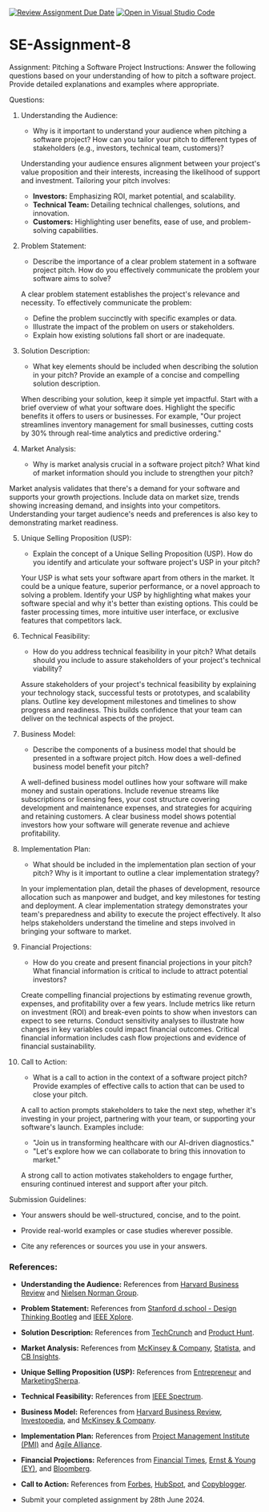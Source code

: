 [![Review Assignment Due Date](https://classroom.github.com/assets/deadline-readme-button-22041afd0340ce965d47ae6ef1cefeee28c7c493a6346c4f15d667ab976d596c.svg)](https://classroom.github.com/a/4bgukiqw)
[![Open in Visual Studio Code](https://classroom.github.com/assets/open-in-vscode-2e0aaae1b6195c2367325f4f02e2d04e9abb55f0b24a779b69b11b9e10269abc.svg)](https://classroom.github.com/online_ide?assignment_repo_id=15309768&assignment_repo_type=AssignmentRepo)
# SE-Assignment-8
 Assignment: Pitching a Software Project
 Instructions:
Answer the following questions based on your understanding of how to pitch a software project. Provide detailed explanations and examples where appropriate.

 Questions:

1. Understanding the Audience:
   - Why is it important to understand your audience when pitching a software project? How can you tailor your pitch to different types of stakeholders (e.g., investors, technical team, customers)?

   Understanding your audience ensures alignment between your project's value proposition and their interests, increasing the likelihood of support and investment. Tailoring your pitch involves:

   - **Investors:** Emphasizing ROI, market potential, and scalability.
   - **Technical Team:** Detailing technical challenges, solutions, and innovation.
   - **Customers:** Highlighting user benefits, ease of use, and problem-solving capabilities.

2. Problem Statement:
   - Describe the importance of a clear problem statement in a software project pitch. How do you effectively communicate the problem your software aims to solve?

   A clear problem statement establishes the project's relevance and necessity. To effectively communicate the problem:

   - Define the problem succinctly with specific examples or data.
   - Illustrate the impact of the problem on users or stakeholders.
   - Explain how existing solutions fall short or are inadequate.

3. Solution Description:
   - What key elements should be included when describing the solution in your pitch? Provide an example of a concise and compelling solution description.

   When describing your solution, keep it simple yet impactful. Start with a brief overview of what your software does. Highlight the specific benefits it offers to users or businesses. For example, "Our project streamlines inventory management for small businesses, cutting costs by 30% through real-time analytics and predictive ordering."


4. Market Analysis:
   - Why is market analysis crucial in a software project pitch? What kind of market information should you include to strengthen your pitch?

Market analysis validates that there's a demand for your software and supports your growth projections. Include data on market size, trends showing increasing demand, and insights into your competitors. Understanding your target audience's needs and preferences is also key to demonstrating market readiness.

5. Unique Selling Proposition (USP):
   - Explain the concept of a Unique Selling Proposition (USP). How do you identify and articulate your software project's USP in your pitch?

   Your USP is what sets your software apart from others in the market. It could be a unique feature, superior performance, or a novel approach to solving a problem. Identify your USP by highlighting what makes your software special and why it's better than existing options. This could be faster processing times, more intuitive user interface, or exclusive features that competitors lack.

6. Technical Feasibility:
   - How do you address technical feasibility in your pitch? What details should you include to assure stakeholders of your project's technical viability?

   Assure stakeholders of your project's technical feasibility by explaining your technology stack, successful tests or prototypes, and scalability plans. Outline key development milestones and timelines to show progress and readiness. This builds confidence that your team can deliver on the technical aspects of the project.

7. Business Model:
   - Describe the components of a business model that should be presented in a software project pitch. How does a well-defined business model benefit your pitch?

   A well-defined business model outlines how your software will make money and sustain operations. Include revenue streams like subscriptions or licensing fees, your cost structure covering development and maintenance expenses, and strategies for acquiring and retaining customers. A clear business model shows potential investors how your software will generate revenue and achieve profitability.


8. Implementation Plan:
   - What should be included in the implementation plan section of your pitch? Why is it important to outline a clear implementation strategy?

   In your implementation plan, detail the phases of development, resource allocation such as manpower and budget, and key milestones for testing and deployment. A clear implementation strategy demonstrates your team's preparedness and ability to execute the project effectively. It also helps stakeholders understand the timeline and steps involved in bringing your software to market.

9. Financial Projections:
   - How do you create and present financial projections in your pitch? What financial information is critical to include to attract potential investors?

   Create compelling financial projections by estimating revenue growth, expenses, and profitability over a few years. Include metrics like return on investment (ROI) and break-even points to show when investors can expect to see returns. Conduct sensitivity analyses to illustrate how changes in key variables could impact financial outcomes. Critical financial information includes cash flow projections and evidence of financial sustainability.


10. Call to Action:
    - What is a call to action in the context of a software project pitch? Provide examples of effective calls to action that can be used to close your pitch.

    A call to action prompts stakeholders to take the next step, whether it's investing in your project, partnering with your team, or supporting your software's launch. Examples include:
    - "Join us in transforming healthcare with our AI-driven diagnostics."
    - "Let's explore how we can collaborate to bring this innovation to market."

    A strong call to action motivates stakeholders to engage further, ensuring continued interest and support after your pitch.


 Submission Guidelines:
- Your answers should be well-structured, concise, and to the point.
- Provide real-world examples or case studies wherever possible.

- Cite any references or sources you use in your answers.
### References:
- **Understanding the Audience:** References from [Harvard Business Review](https://hbr.org/) and [Nielsen Norman Group](https://www.nngroup.com/).
- **Problem Statement:** References from [Stanford d.school - Design Thinking Bootleg](https://dschool.stanford.edu/resources/the-bootcamp-bootleg) and [IEEE Xplore](https://ieeexplore.ieee.org/).
- **Solution Description:** References from [TechCrunch](https://techcrunch.com/) and [Product Hunt](https://www.producthunt.com/).
- **Market Analysis:** References from [McKinsey & Company](https://www.mckinsey.com/), [Statista](https://www.statista.com/), and [CB Insights](https://www.cbinsights.com/).
- **Unique Selling Proposition (USP):** References from [Entrepreneur](https://www.entrepreneur.com/) and [MarketingSherpa](https://www.marketingsherpa.com/).
- **Technical Feasibility:** References from [IEEE Spectrum](https://spectrum.ieee.org/).
- **Business Model:** References from [Harvard Business Review](https://hbr.org/), [Investopedia](https://www.investopedia.com/), and [McKinsey & Company](https://www.mckinsey.com/).
- **Implementation Plan:** References from [Project Management Institute (PMI)](https://www.pmi.org/) and [Agile Alliance](https://www.agilealliance.org/).
- **Financial Projections:** References from [Financial Times](https://www.ft.com/), [Ernst & Young (EY)](https://www.ey.com/), and [Bloomberg](https://www.bloomberg.com/).
- **Call to Action:** References from [Forbes](https://www.forbes.com/), [HubSpot](https://www.hubspot.com/), and [Copyblogger](https://copyblogger.com/).

- Submit your completed assignment by 28th June 2024.


